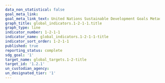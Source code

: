 ```yaml
---
data_non_statistical: false
goal_meta_link: 
goal_meta_link_text: United Nations Sustainable Development Goals Metadata
graph_title: global_indicators.1-2-1-1.title
graph_type: line
indicator_number: 1-2-1-1
indicator_name: global_indicators.1-2-1-1-title
indicator_sort_order: 1-2-1-1
published: true
reporting_status: complete
sdg_goal: '1'
target_name: global_targets.1-2-title
target_id: '1.2.1'
un_custodian_agency: 
un_designated_tier: '1'
---
```

